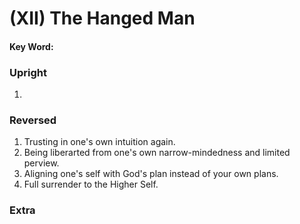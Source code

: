 # (XII) The Hanged Man 

#### Key Word:


### Upright

1) 


### Reversed

1) Trusting in one's own intuition again.
2) Being liberarted from one's own narrow-mindedness and limited perview.
3) Aligning one's self with God's plan instead of your own plans.
4) Full surrender to the Higher Self.


### Extra

